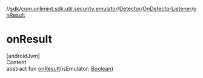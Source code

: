 //[sdk](../../../../index.md)/[com.unlimint.sdk.util.security.emulator](../../index.md)/[Detector](../index.md)/[OnDetectorListener](index.md)/[onResult](on-result.md)



# onResult  
[androidJvm]  
Content  
abstract fun [onResult](on-result.md)(isEmulator: [Boolean](https://kotlinlang.org/api/latest/jvm/stdlib/kotlin/-boolean/index.html))  




